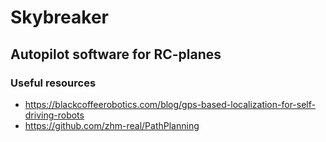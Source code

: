 # Skybreaker

## Autopilot software for RC-planes




### Useful resources
- https://blackcoffeerobotics.com/blog/gps-based-localization-for-self-driving-robots
- https://github.com/zhm-real/PathPlanning